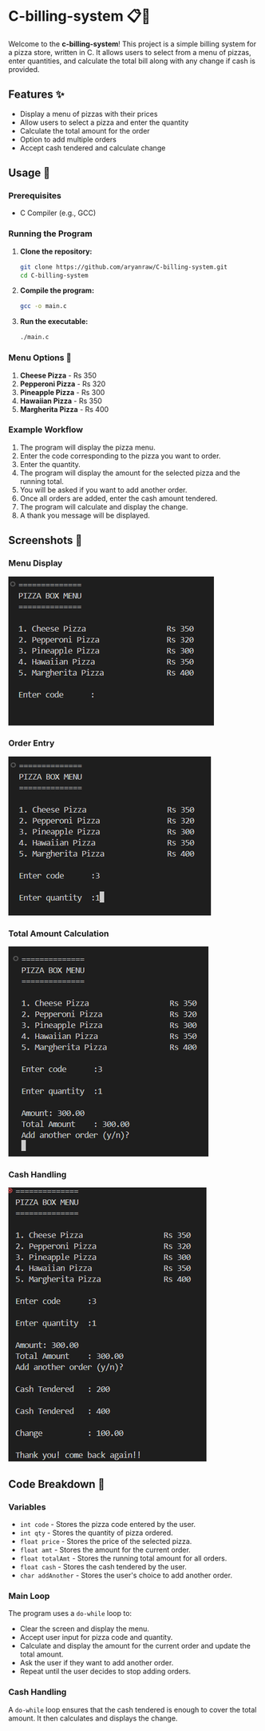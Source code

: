 # C-billing-system 📋🍕

Welcome to the **c-billing-system**! This project is a simple billing system for a pizza store, written in C. It allows users to select from a menu of pizzas, enter quantities, and calculate the total bill along with any change if cash is provided. 

## Features ✨
- Display a menu of pizzas with their prices
- Allow users to select a pizza and enter the quantity
- Calculate the total amount for the order
- Option to add multiple orders
- Accept cash tendered and calculate change

## Usage 🚀

### Prerequisites
- C Compiler (e.g., GCC)

### Running the Program
1. **Clone the repository:**
    ```sh
    git clone https://github.com/aryanraw/C-billing-system.git
    cd C-billing-system
    ```
2. **Compile the program:**
    ```sh
    gcc -o main.c
    ```
3. **Run the executable:**
    ```sh
    ./main.c
    ```

### Menu Options 🍕

1. **Cheese Pizza** - Rs 350
2. **Pepperoni Pizza** - Rs 320
3. **Pineapple Pizza** - Rs 300
4. **Hawaiian Pizza** - Rs 350
5. **Margherita Pizza** - Rs 400

### Example Workflow
1. The program will display the pizza menu.
2. Enter the code corresponding to the pizza you want to order.
3. Enter the quantity.
4. The program will display the amount for the selected pizza and the running total.
5. You will be asked if you want to add another order.
6. Once all orders are added, enter the cash amount tendered.
7. The program will calculate and display the change.
8. A thank you message will be displayed.

## Screenshots 📸

### Menu Display
![Menu Display](path_to_screenshot/menu_display.png)

### Order Entry
![Order Entry](path_to_screenshot/order_entry.png)

### Total Amount Calculation
![Total Amount Calculation](path_to_screenshot/total_amount.png)

### Cash Handling
![Cash Handling](path_to_screenshot/cash_handling.png)

## Code Breakdown 🧩

### Variables
- `int code` - Stores the pizza code entered by the user.
- `int qty` - Stores the quantity of pizza ordered.
- `float price` - Stores the price of the selected pizza.
- `float amt` - Stores the amount for the current order.
- `float totalAmt` - Stores the running total amount for all orders.
- `float cash` - Stores the cash tendered by the user.
- `char addAnother` - Stores the user's choice to add another order.

### Main Loop
The program uses a `do-while` loop to:
- Clear the screen and display the menu.
- Accept user input for pizza code and quantity.
- Calculate and display the amount for the current order and update the total amount.
- Ask the user if they want to add another order.
- Repeat until the user decides to stop adding orders.

### Cash Handling
A `do-while` loop ensures that the cash tendered is enough to cover the total amount. It then calculates and displays the change.
